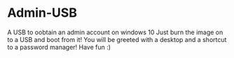 # Admin-USB
A USB to oobtain an admin account on windows 10
Just burn the image on to a USB and boot from it!
You will be greeted with a desktop and a shortcut to a password manager!
Have fun :)
